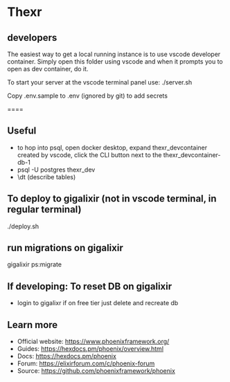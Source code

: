 # Thexr

## developers

The easiest way to get a local running instance is to use vscode developer container.
Simply open this folder using vscode and when it prompts you to open as dev container, do it.

To start your server at the vscode terminal panel use: ./server.sh

Copy .env.sample to .env (ignored by git) to add secrets

====

## Useful

- to hop into psql, open docker desktop, expand thexr_devcontainer created by vscode, click the CLI button next to the thexr_devcontainer-db-1
- psql -U postgres thexr_dev
- \dt (describe tables)

## To deploy to gigalixir (not in vscode terminal, in regular terminal)

./deploy.sh

## run migrations on gigalixir

gigalixir ps:migrate

## If developing: To reset DB on gigalixir

- login to gigalixr if on free tier just delete and recreate db

## Learn more

  * Official website: https://www.phoenixframework.org/
  * Guides: https://hexdocs.pm/phoenix/overview.html
  * Docs: https://hexdocs.pm/phoenix
  * Forum: https://elixirforum.com/c/phoenix-forum
  * Source: https://github.com/phoenixframework/phoenix
